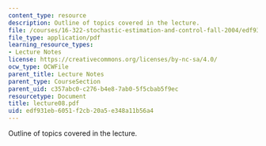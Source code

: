 ```yaml
---
content_type: resource
description: Outline of topics covered in the lecture.
file: /courses/16-322-stochastic-estimation-and-control-fall-2004/edf931eb6051f2cb20a5e348a11b56a4_lecture08.pdf
file_type: application/pdf
learning_resource_types:
- Lecture Notes
license: https://creativecommons.org/licenses/by-nc-sa/4.0/
ocw_type: OCWFile
parent_title: Lecture Notes
parent_type: CourseSection
parent_uid: c357abc0-c276-b4e8-7ab0-5f5cbab5f9ec
resourcetype: Document
title: lecture08.pdf
uid: edf931eb-6051-f2cb-20a5-e348a11b56a4
---
```

Outline of topics covered in the lecture.
